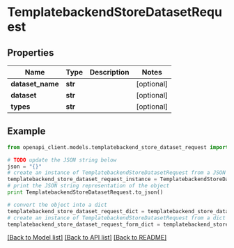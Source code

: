 # TemplatebackendStoreDatasetRequest


## Properties

Name | Type | Description | Notes
------------ | ------------- | ------------- | -------------
**dataset_name** | **str** |  | [optional] 
**dataset** | **str** |  | [optional] 
**types** | **str** |  | [optional] 

## Example

```python
from openapi_client.models.templatebackend_store_dataset_request import TemplatebackendStoreDatasetRequest

# TODO update the JSON string below
json = "{}"
# create an instance of TemplatebackendStoreDatasetRequest from a JSON string
templatebackend_store_dataset_request_instance = TemplatebackendStoreDatasetRequest.from_json(json)
# print the JSON string representation of the object
print TemplatebackendStoreDatasetRequest.to_json()

# convert the object into a dict
templatebackend_store_dataset_request_dict = templatebackend_store_dataset_request_instance.to_dict()
# create an instance of TemplatebackendStoreDatasetRequest from a dict
templatebackend_store_dataset_request_form_dict = templatebackend_store_dataset_request.from_dict(templatebackend_store_dataset_request_dict)
```
[[Back to Model list]](../README.md#documentation-for-models) [[Back to API list]](../README.md#documentation-for-api-endpoints) [[Back to README]](../README.md)


